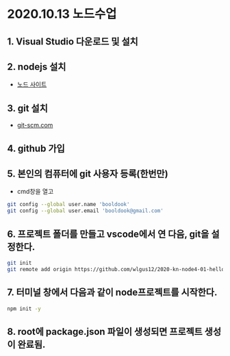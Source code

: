 # 2020.10.13 노드수업
## 1. Visual Studio 다운로드 및 설치
## 2. nodejs 설치
- [노드 사이트](https://nodejs.org)
## 3. git 설치
- [git-scm.com](https://git-scm.com)
## 4. github 가입
## 5. 본인의 컴퓨터에 git 사용자 등록(한번만)
- cmd창을 열고
```bash
git config --global user.name 'booldook'
git config --global user.email 'booldook@gmail.com'
```
## 6. 프로젝트 폴더를 만들고 vscode에서 연 다음, git을 설정한다.
```bash
git init
git remote add origin https://github.com/wlgus12/2020-kn-node4-01-hello.git
```
## 7. 터미널 창에서 다음과 같이 node프로젝트를 시작한다.
```bash
npm init -y
```
## 8. root에 package.json 파일이 생성되면 프로젝트 생성이 완료됨.


